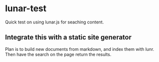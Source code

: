 # lunar-test

Quick test on using lunar.js for seaching content.  

## Integrate this with a static site generator

Plan is to build new documents from markdown, and index them with lunr.  
Then have the search on the page return the results.  
